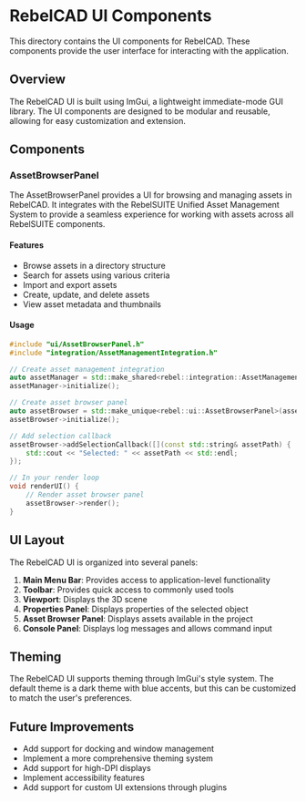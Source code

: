 # RebelCAD UI Components

This directory contains the UI components for RebelCAD. These components provide the user interface for interacting with the application.

## Overview

The RebelCAD UI is built using ImGui, a lightweight immediate-mode GUI library. The UI components are designed to be modular and reusable, allowing for easy customization and extension.

## Components

### AssetBrowserPanel

The AssetBrowserPanel provides a UI for browsing and managing assets in RebelCAD. It integrates with the RebelSUITE Unified Asset Management System to provide a seamless experience for working with assets across all RebelSUITE components.

#### Features

- Browse assets in a directory structure
- Search for assets using various criteria
- Import and export assets
- Create, update, and delete assets
- View asset metadata and thumbnails

#### Usage

```cpp
#include "ui/AssetBrowserPanel.h"
#include "integration/AssetManagementIntegration.h"

// Create asset management integration
auto assetManager = std::make_shared<rebel::integration::AssetManagementIntegration>();
assetManager->initialize();

// Create asset browser panel
auto assetBrowser = std::make_unique<rebel::ui::AssetBrowserPanel>(assetManager);
assetBrowser->initialize();

// Add selection callback
assetBrowser->addSelectionCallback([](const std::string& assetPath) {
    std::cout << "Selected: " << assetPath << std::endl;
});

// In your render loop
void renderUI() {
    // Render asset browser panel
    assetBrowser->render();
}
```

## UI Layout

The RebelCAD UI is organized into several panels:

1. **Main Menu Bar**: Provides access to application-level functionality
2. **Toolbar**: Provides quick access to commonly used tools
3. **Viewport**: Displays the 3D scene
4. **Properties Panel**: Displays properties of the selected object
5. **Asset Browser Panel**: Displays assets available in the project
6. **Console Panel**: Displays log messages and allows command input

## Theming

The RebelCAD UI supports theming through ImGui's style system. The default theme is a dark theme with blue accents, but this can be customized to match the user's preferences.

## Future Improvements

- Add support for docking and window management
- Implement a more comprehensive theming system
- Add support for high-DPI displays
- Implement accessibility features
- Add support for custom UI extensions through plugins
